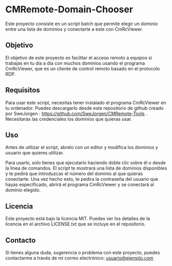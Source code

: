 # CMRemote-Domain-Chooser

Este proyecto consiste en un script batch que permite elegir un dominio entre una lista de dominios y conectarte a este con CmRcViewer.

## Objetivo

El objetivo de este proyecto es facilitar el acceso remoto a equipos si trabajas en tu dia a dia con muchos dominios usando el programa CmRcViewer, que es un cliente de control remoto basado en el protocolo RDP.

## Requisitos

Para usar este script, necesitas tener instalado el programa CmRcViewer en tu ordenador. Puedes descargarlo desde este repositorio de github creado por SweJorgen : https://github.com/SweJorgen/CMRemote-Tools . Necesitaras las credenciales los dominios que quieras usar.

## Uso

Antes de utilizar el script, abrelo con un editor y modifica los dominios y usuario que quieres utilizar.

Para usarlo, solo tienes que ejecutarlo haciendo doble clic sobre él o desde la línea de comandos. El script te mostrará una lista de dominios disponibles y te pedirá que introduzcas el número del dominio al que quieras conectarte. Una vez hecho esto, te pedira la contraseña del usuario que hayas especificado, abrirá el programa CmRcViewer y se conectará al dominio elegido.

## Licencia

Este proyecto está bajo la licencia MIT. Puedes ver los detalles de la licencia en el archivo LICENSE.txt que se incluye en el repositorio.

## Contacto

Si tienes alguna duda, sugerencia o problema con este proyecto, puedes contactarme a través de mi correo electrónico: usuario@ejemplo.com

